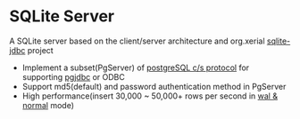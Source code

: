 # SQLite Server
A SQLite server based on the client/server architecture and org.xerial [sqlite-jdbc](https://github.com/xerial/sqlite-jdbc) project
- Implement a subset(PgServer) of [postgreSQL c/s protocol](https://www.postgresql.org/docs/8.2/protocol.html) for supporting [pgjdbc](https://github.com/pgjdbc/pgjdbc) or ODBC
- Support md5(default) and password authentication method in PgServer
- High performance(insert 30,000 ~ 50,000+ rows per second in [wal & normal](https://www.sqlite.org/pragma.html#pragma_journal_mode) mode)
